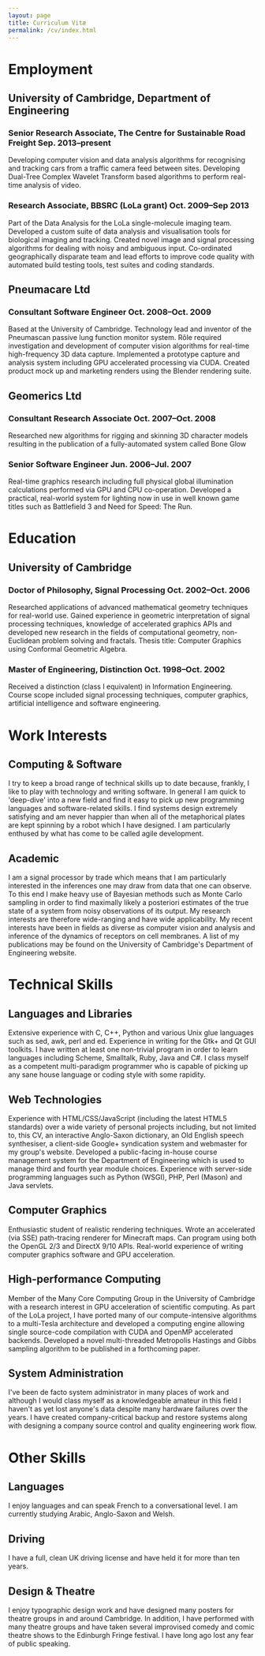 ```yaml
---
layout: page
title: Curriculum Vitæ
permalink: /cv/index.html
---
```


# Employment

## University of Cambridge, Department of Engineering

### Senior Research Associate, The Centre for Sustainable Road Freight Sep. 2013–present

Developing computer vision and data analysis algorithms for recognising and
tracking cars from a traffic camera feed between sites. Developing Dual-Tree
Complex Wavelet Transform based algorithms to perform real-time analysis of
video.

### Research Associate, BBSRC (LoLa grant) Oct. 2009–Sep 2013

Part of the Data Analysis for the LoLa single-molecule imaging team. Developed
a custom suite of data analysis and visualisation tools for biological imaging
and tracking. Created novel image and signal processing algorithms for dealing
with noisy and ambiguous input. Co-ordinated geographically disparate team and
lead efforts to improve code quality with automated build testing tools, test
suites and coding standards.

## Pneumacare Ltd

### Consultant Software Engineer Oct. 2008–Oct. 2009

Based at the University of Cambridge. Technology lead and inventor of the
Pneumascan passive lung function monitor system. Rôle required investigation
and development of computer vision algorithms for real-time high-frequency 3D
data capture. Implemented a prototype capture and analysis system including GPU
accelerated processing via CUDA. Created product mock up and marketing renders
using the Blender rendering suite.

## Geomerics Ltd

### Consultant Research Associate Oct. 2007–Oct. 2008

Researched new algorithms for rigging and skinning 3D character models
resulting in the publication of a fully-automated system called Bone Glow

### Senior Software Engineer Jun. 2006–Jul. 2007

Real-time graphics research including full physical global illumination
calculations performed via GPU and CPU co-operation. Developed a practical,
real-world system for lighting now in use in well known game titles such as
Battlefield 3 and Need for Speed: The Run.

# Education

## University of Cambridge

### Doctor of Philosophy, Signal Processing Oct. 2002–Oct. 2006

Researched applications of advanced mathematical geometry techniques for
real-world use. Gained experience in geometric interpretation of signal
processing techniques, knowledge of accelerated graphics APIs and developed new
research in the fields of computational geometry, non-Euclidean problem solving
and fractals. Thesis title: Computer Graphics using Conformal Geometric
Algebra.

### Master of Engineering, Distinction Oct. 1998–Oct. 2002

Received a distinction (class I equivalent) in Information Engineering. Course
scope included signal processing techniques, computer graphics, artificial
intelligence and software engineering.

# Work Interests

## Computing & Software

I try to keep a broad range of technical skills up to date because, frankly, I
like to play with technology and writing software. In general I am quick to
'deep-dive' into a new field and find it easy to pick up new programming
languages and software-related skills. I find systems design extremely
satisfying and am never happier than when all of the metaphorical plates are
kept spinning by a robot which I have designed. I am particularly enthused by
what has come to be called agile development.

## Academic

I am a signal processor by trade which means that I am particularly interested
in the inferences one may draw from data that one can observe. To this end I
make heavy use of Bayesian methods such as Monte Carlo sampling in order to
find maximally likely a posteriori estimates of the true state of a system from
noisy observations of its output. My research interests are therefore
wide-ranging and have wide applicability. My recent interests have been in
fields as diverse as computer vision and analysis and inference of the dynamics
of receptors on cell membranes. A list of my publications may be found on the
University of Cambridge's Department of Engineering website.

# Technical Skills

## Languages and Libraries

Extensive experience with C, C++, Python and various Unix glue languages such
as sed, awk, perl and ed. Experience in writing for the Gtk+ and Qt GUI
toolkits. I have written at least one non-trivial program in order to learn
languages including Scheme, Smalltalk, Ruby, Java and C#. I class myself as a
competent multi-paradigm programmer who is capable of picking up any sane house
language or coding style with some rapidity.

## Web Technologies

Experience with HTML/CSS/JavaScript (including the latest HTML5 standards) over
a wide variety of personal projects including, but not limited to, this CV, an
interactive Anglo-Saxon dictionary, an Old English speech synthesiser, a
client-side Google+ syndication system and webmaster for my group's website.
Developed a public-facing in-house course management system for the Department
of Engineering which is used to manage third and fourth year module choices.
Experience with server-side programming languages such as Python (WSGI), PHP,
Perl (Mason) and Java servlets.

## Computer Graphics

Enthusiastic student of realistic rendering techniques. Wrote an accelerated
(via SSE) path-tracing renderer for Minecraft maps. Can program using both the
OpenGL 2/3 and DirectX 9/10 APIs. Real-world experience of writing computer
graphics software and GPU acceleration.

## High-performance Computing

Member of the Many Core Computing Group in the University of Cambridge with a
research interest in GPU acceleration of scientific computing. As part of the
LoLa project, I have ported many of our compute-intensive algorithms to a
multi-Tesla architecture and developed a computing engine allowing single
source-code compilation with CUDA and OpenMP accelerated backends. Developed a
novel multi-threaded Metropolis Hastings and Gibbs sampling algorithm to be
published in a forthcoming paper.

## System Administration

I've been de facto system administrator in many places of work and although I
would class myself as a knowledgeable amateur in this field I haven't as yet
lost anyone's data despite many hardware failures over the years. I have
created company-critical backup and restore systems along with designing a
company source control and quality engineering work flow.

# Other Skills

## Languages

I enjoy languages and can speak French to a conversational level. I am
currently studying Arabic, Anglo-Saxon and Welsh.

## Driving

I have a full, clean UK driving license and have held it for more than ten years.

## Design & Theatre

I enjoy typographic design work and have designed many posters for theatre
groups in and around Cambridge. In addition, I have performed with many theatre
groups and have taken several improvised comedy and comic theatre shows to the
Edinburgh Fringe festival. I have long ago lost any fear of public speaking.

